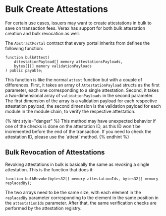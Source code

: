 # Bulk Create Attestations

For certain use cases, issuers may want to create attestations in bulk to save on transaction fees. Verax has support for both bulk attestation creation and bulk revocation as well.

The `AbstractPortal` contract that every portal inherits from defines the following function:

```solidity
function bulkAttest(
    AttestationPayload[] memory attestationsPayloads,
    bytes[][] memory validationPayloads
) public payable;
```

This function is like the normal `attest` function but with a couple of differences. First, it takes an array of `AttestationPayload` structs as the first parameter, each one corresponding to a single attestation. Second, it takes a two-dimensional array of `validationPayloads` in the second parameter. The first dimension of the array is a validation payload for each respective attestation payload, the second dimension is the validation payload for each module in the module chain, to verify the respective attestation.

{% hint style="danger" %}
This method may have unexpected behavior if one of the checks is done on the attestation ID, as this ID won't be incremented before the end of the transaction. If you need to check the attestation ID, please use the \`attest\` method.
{% endhint %}

## Bulk Revocation of Attestations

Revoking attestations in bulk is basically the same as revoking a single attestation. This is the function that does it:

```solidity
function bulkRevoke(bytes32[] memory attestationIds, bytes32[] memory replacedBy);
```

The two arrays need to be the same size, with each element in the `replacedBy` parameter corresponding to the element in the same position in the `attestationIds` parameter. After that, the same verification checks are performed by the attestation registry.
